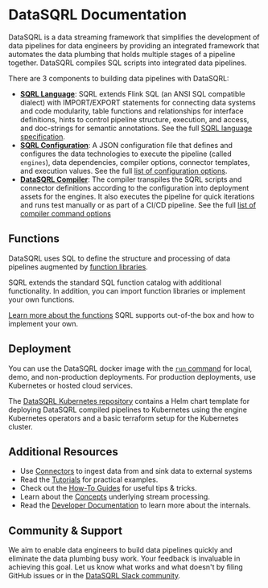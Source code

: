 # DataSQRL Documentation

DataSQRL is a data streaming framework that simplifies the development of data pipelines for data engineers by providing an integrated framework that automates the data plumbing that holds multiple stages of a pipeline together. 
DataSQRL compiles SQL scripts into integrated data pipelines.

There are 3 components to building data pipelines with DataSQRL:

* **[SQRL Language](sqrl-language)**: SQRL extends Flink SQL (an ANSI SQL compatible dialect) with IMPORT/EXPORT statements for connecting data systems and code modularity, table functions and relationships for interface definitions, hints to control pipeline structure, execution, and access, and doc-strings for semantic annotations. See the full [SQRL language specification](sqrl-language).
* **[SQRL Configuration](configuration)**: A JSON configuration file that defines and configures the data technologies to execute the pipeline (called `engines`), data dependencies, compiler options, connector templates, and execution values. See the full [list of configuration options](configuration).
* **[DataSQRL Compiler](compiler)**: The compiler transpiles the SQRL scripts and connector definitions according to the configuration into deployment assets for the engines. It also executes the pipeline for quick iterations and runs test manually or as part of a CI/CD pipeline. See the full [list of compiler command options](compiler)

## Functions

DataSQRL uses SQL to define the structure and processing of data pipelines augmented by [function libraries](functions).

SQRL extends the standard SQL function catalog with additional functionality. In addition, you can import function libraries or implement your own functions.

[Learn more about the functions](functions) SQRL supports out-of-the box and how to implement your own.

## Deployment

You can use the DataSQRL docker image with the [`run` command](compiler#run-command) for local, demo, and non-production deployments.
For production deployments, use Kubernetes or hosted cloud services.

The [DataSQRL Kubernetes repository](https://github.com/DataSQRL/sqrl-k8s) contains a Helm chart template for deploying DataSQRL compiled pipelines to Kubernetes using the engine Kubernetes operators and a basic terraform setup for the Kubernetes cluster.

<!--
[DataSQRL Cloud](https://www.datasqrl.com) is a managed service that runs DataSQRL pipelines with no operational overhead and integrates directly with GitHub for simple deployments.
-->

## Additional Resources

* Use [Connectors](connectors) to ingest data from and sink data to external systems
* Read the [Tutorials](tutorials) for practical examples.
* Check out the [How-To Guides](howto) for useful tips & tricks.
* Learn about the [Concepts](concepts) underlying stream processing.
* Read the [Developer Documentation](deepdive) to learn more about the internals.

## Community & Support

We aim to enable data engineers to build data pipelines quickly and eliminate the data plumbing busy work. Your feedback is invaluable in achieving this goal. Let us know what works and what doesn't by filing GitHub issues or in the [DataSQRL Slack community](https://join.slack.com/t/datasqrlcommunity/shared_invite/zt-2l3rl1g6o-im6YXYCqU7t55CNaHqz_Kg).
